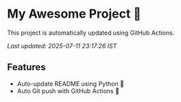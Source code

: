 # My Awesome Project 🚀

This project is automatically updated using GitHub Actions.

_Last updated: 2025-07-11 23:17:26 IST_

## Features
- Auto-update README using Python 🐍
- Auto Git push with GitHub Actions 🤖
